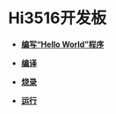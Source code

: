 # Hi3516开发板



- **[编写“Hello World”程序](quickstart-ide-lite-steps-hi3516-application-framework.md)**

- **[编译](quickstart-ide-lite-steps-hi3516-building.md)**

- **[烧录](quickstart-ide-lite-steps-hi3516-burn.md)**

- **[运行](quickstart-ide-lite-steps-hi3516-running.md)**
